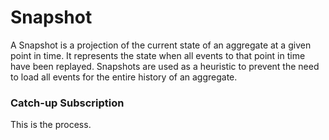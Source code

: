 # Snapshot

A Snapshot is a projection of the current state of an aggregate at a given point in time. It represents the state when all events to that point in time have been replayed. Snapshots are used as a heuristic to prevent the need to load all events for the entire history of an aggregate. 

### Catch-up Subscription
This is the process. 
